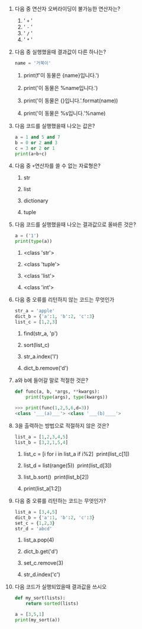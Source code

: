 1. 다음 중 연산자 오버라이딩이 불가능한 연산자는?
   1) ' `+` '
   2) ' `-` '
   3) ' `/` '
   4) ' `*` '



2. 다음 중 실행했을때 결과값이 다른 하나는?

   ~~~python
   name = '거북이'
   ~~~

   1) print(f'이 동물은 {name}입니다.')

   2) print('이 동물은 %name입니다.')

   3) print('이 동물은 {}입니다.'.format(name))

   4) print('이 동물은 %s입니다.'%name)



3. 다음 코드를 실행했을때 나오는 값은?

   ~~~python
   a = 1 and 5 and 7
   b = 0 or 2 and 3
   c = 3 or 2 or 1
   print(a+b+c)
   ~~~




4. 다음 중 `+`연산자를 쓸 수 없는 자료형은?
   1) str

   2) list

   3) dictionary

   4) tuple




5. 다음 코드를 실행했을때 나오는 결과값으로 올바른 것은?

   ~~~python
   a = ('1')
   print(type(a))
   ~~~

   1) <class 'str'>

   2) <class 'tuple'> 

   3) <class 'list'>

   4) <class 'int'>




6. 다음 중 오류를 리턴하지 않는 코드는 무엇인가

   ~~~python
   str_a = 'apple'
   dict_b = {'a':1, 'b':2, 'c':3}
   list_c = [1,2,3]
   ~~~
   1) find(str_a, 'p')

   2) sort(list_c)

   3) str_a.index('l')

   4) dict_b.remove('d')




7. a와 b에 들어갈 말로 적절한 것은?

   ~~~python
   def func(a, b, *args, **kwargs):
       print(type(args), type(kwargs))
       
   >>> print(func(1,2,5,6,d=3))
   <class '___(a)___'> <class '___(b)____'>
   ~~~




8. 3을 출력하는 방법으로 적절하지 않은 것은?

   ~~~python
   list_a = [1,2,3,4,5]
   list_b = [3,2,1,5,4]
   ~~~

   1) list_c = [i for i in list_a if i%2]
   ​     print(list_c[1])

   2) list_d = list(range(5))
   ​     print(list_d[3])

   3) list_b.sort()
   ​    print(list_b[2])

   4) print(list_a[1:2])



9. 다음 중 오류를 리턴하는 코드는 무엇인가?

   ~~~python
   list_a = [3,4,5]
   dict_b = {'a':1, 'b':2, 'c':3}
   set_c = {1,2,3}
   str_d = 'abcd'
   ~~~

   1) list_a.pop(4)

   2) dict_b.get('d')

   3) set_c.remove(3)

   4) str_d.index('c')




10. 다음 코드가 실행되었을때 결과값을 쓰시오

    ```python
    def my_sort(lists):
        return sorted(lists)
    
    a = [3,5,1]
    print(my_sort(a))
    ```

